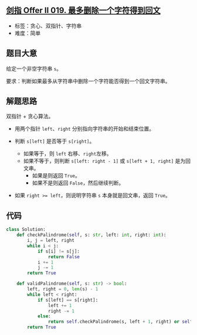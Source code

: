 ## [剑指 Offer II 019. 最多删除一个字符得到回文](https://leetcode-cn.com/problems/RQku0D/)

- 标签：贪心、双指针、字符串
- 难度：简单

## 题目大意

给定一个非空字符串 `s`。

要求：判断如果最多从字符串中删除一个字符能否得到一个回文字符串。

## 解题思路

双指针 + 贪心算法。

- 用两个指针 `left`、`right` 分别指向字符串的开始和结束位置。

- 判断 `s[left]` 是否等于 `s[right]`。
  - 如果等于，则 `left` 右移、`right`左移。
  - 如果不等于，则判断 `s[left: right - 1]` 或 `s[left + 1, right]` 是为回文串。
    - 如果是则返回 `True`。
    - 如果不是则返回 `False`，然后继续判断。
- 如果 `right >= left`，则说明字符串 `s` 本身就是回文串，返回 `True`。



## 代码

```Python
class Solution:
    def checkPalindrome(self, s: str, left: int, right: int):
        i, j = left, right
        while i < j:
            if s[i] != s[j]:
                return False
            i += 1
            j -= 1
        return True

    def validPalindrome(self, s: str) -> bool:
        left, right = 0, len(s) - 1
        while left < right:
            if s[left] == s[right]:
                left += 1
                right -= 1
            else:
                return self.checkPalindrome(s, left + 1, right) or self.checkPalindrome(s, left, right - 1)
        return True
```

